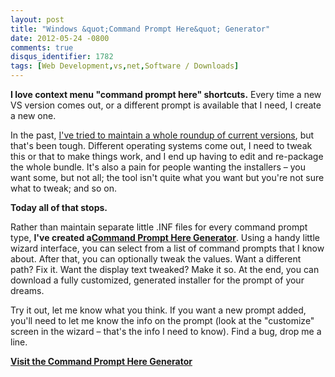 ```yaml
---
layout: post
title: "Windows &quot;Command Prompt Here&quot; Generator"
date: 2012-05-24 -0800
comments: true
disqus_identifier: 1782
tags: [Web Development,vs,net,Software / Downloads]
---
```

**I love context menu "command prompt here" shortcuts.** Every time a
new VS version comes out, or a different prompt is available that I
need, I create a new one.

In the past, [I've tried to maintain a whole roundup of current
versions](/archive/2007/11/20/command-prompt-here-round-up.aspx), but
that's been tough. Different operating systems come out, I need to tweak
this or that to make things work, and I end up having to edit and
re-package the whole bundle. It's also a pain for people wanting the
installers – you want some, but not all; the tool isn't quite what you
want but you're not sure what to tweak; and so on.

**Today all of that stops.**

Rather than maintain separate little .INF files for every command prompt
type, **I've created a**[**Command Prompt Here
Generator**](http://app.paraesthesia.com/CommandPromptHere/). Using a handy little
wizard interface, you can select from a list of command prompts that I
know about. After that, you can optionally tweak the values. Want a
different path? Fix it. Want the display text tweaked? Make it so. At
the end, you can download a fully customized, generated installer for
the prompt of your dreams.

Try it out, let me know what you think. If you want a new prompt added,
you'll need to let me know the info on the prompt (look at the
"customize" screen in the wizard – that's the info I need to know). Find
a bug, drop me a line.

[**Visit the Command Prompt Here
Generator**](http://app.paraesthesia.com/CommandPromptHere/)

